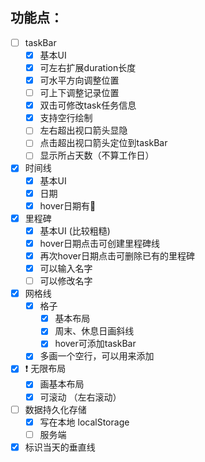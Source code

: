 ## 功能点：

- [ ]  taskBar
    - [x]  基本UI
    - [x]  可左右扩展duration长度
    - [x]  可水平方向调整位置
    - [ ]  可上下调整记录位置
    - [x]  双击可修改task任务信息
    - [x]  支持空行绘制
    - [ ]  左右超出视口箭头显隐
    - [ ]  点击超出视口箭头定位到taskBar
    - [ ]  显示所占天数（不算工作日）
- [x]  时间线
    - [x]  基本UI
    - [x]  日期
    - [x]  hover日期有🚩
- [x]  里程碑
    - [x]  基本UI (比较粗糙)
    - [x]  hover日期点击可创建里程碑线
    - [x]  再次hover日期点击可删除已有的里程碑
    - [x]  可以输入名字
    - [ ]  可以修改名字
- [x]  网格线
    - [x]  格子
        - [x]  基本布局
        - [x]  周末、休息日画斜线
        - [x]  hover可添加taskBar
    - [x]  多画一个空行，可以用来添加
- [x]  ❗️ 无限布局
    - [x]  画基本布局
    - [x]  可滚动 （左右滚动）
- [ ]  数据持久化存储
    - [x]  写在本地 localStorage
    - [ ]  服务端
- [x]  标识当天的垂直线
